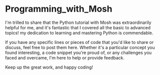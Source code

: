 # Programming_with_Mosh


I'm trilled to share that the Python tutorial with Mosh was extraordinarily helpful for me, and it's fantastic that I covered all the basic to advanced topics! my dedication to learning and mastering Python is commendable.

If you have any specific lines or pieces of code that you'd like to share or discuss, feel free to post them here. Whether it's a particular concept you found interesting, a code snippet you're proud of, or any challenges you faced and overcame, I'm here to help or provide feedback.

Keep up the great work, and happy coding! 
